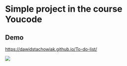 # Simple project in the course Youcode

## Demo
 [](myLib/README.md)https://dawidstachowiak.github.io/To-do-list/

![](image/toDoList.png "")